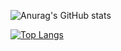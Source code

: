 ![Anurag's GitHub stats](https://github-readme-stats.vercel.app/api?username=anuraghazra&show_icons=true&theme=radical)





[![Top Langs](https://github-readme-stats.vercel.app/api/top-langs/?username=anuraghazra&layout=compact)](https://github.com/anuraghazra/github-readme-stats)
